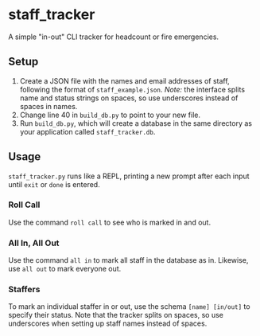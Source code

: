 # staff_tracker
A simple "in-out" CLI tracker for headcount or fire emergencies.

## Setup
1. Create a JSON file with the names and email addresses of staff, following the format of `staff_example.json`. *Note:* the interface splits name and status strings on spaces, so use underscores instead of spaces in names.
2. Change line 40 in `build_db.py` to point to your new file.
3. Run `build_db.py`, which will create a database in the same directory as your application called `staff_tracker.db`.

## Usage
`staff_tracker.py` runs like a REPL, printing a new prompt after each input until `exit` or `done` is entered.

### Roll Call
Use the command `roll call` to see who is marked in and out.

### All In, All Out
Use the command `all in` to mark all staff in the database as in. Likewise, use `all out` to mark everyone out.

### Staffers
To mark an individual staffer in or out, use the schema `[name] [in/out]` to specify their status. Note that the tracker splits on spaces, so use underscores when setting up staff names instead of spaces.
